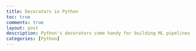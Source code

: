 ```yaml
---
title: Decorators in Python
toc: true
comments: true
layout: post
description: Python's decorators come handy for building ML pipelines
categories: [Python]
---
```


